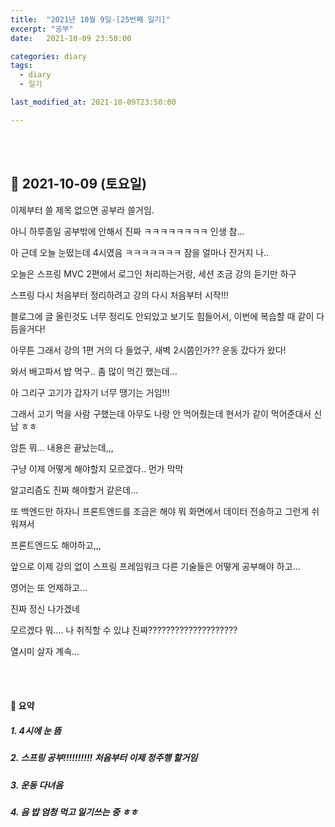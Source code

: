 ```yaml
---
title:  "2021년 10월 9일-[25번째 일기]"
excerpt: "공부"
date:   2021-10-09 23:50:00 

categories: diary
tags:
  - diary
  - 일기

last_modified_at: 2021-10-09T23:50:00

---
```


<br/>

<br/>

## 🧾 2021-10-09 (토요일)

이제부터 쓸 제목 없으면 공부라 쓸거임.

아니 하루종일 공부밖에 안해서 진짜 ㅋㅋㅋㅋㅋㅋㅋㅋ 인생 참...

아 근데 오늘 눈떴는데 4시였음 ㅋㅋㅋㅋㅋㅋㅋ 잠을 얼마나 잔거지 나..

오늘은 스프링 MVC 2편에서 로그인 처리하는거랑, 세션 조금 강의 듣기만 하구

스프링 다시 처음부터 정리하려고 강의 다시 처음부터 시작!!!

블로그에 글 올린것도 너무 정리도 안되있고 보기도 힘들어서, 이번에 복습할 때 같이 다듬을거다!

아무튼 그래서 강의 1편 거의 다 들었구, 새벽 2시쯤인가?? 운동 갔다가 왔다!

와서 배고파서 밥 먹구.. 좀 많이 먹긴 했는데...

아 그리구 고기가 갑자기 너무 땡기는 거임!!!

그래서 고기 먹을 사람 구했는데 아무도 나랑 안 먹어줬는데 현서가 같이 먹어준대서 신남 ㅎㅎ

암튼 뭐... 내용은 끝났는데,,,

구냥 이제 어떻게 해야할지 모르겠다.. 먼가 막막

알고리즘도 진짜 해야할거 같은데...

또 백엔드만 하자니 프론트엔드를 조금은 해야 뭐 화면에서 데이터 전송하고 그런게 쉬워져서

프론트엔드도 해야하고,,,

앞으로 이제 강의 없이 스프링 프레임워크 다른 기술들은 어떻게 공부해야 하고...

영어는 또 언제하고...

진짜 정신 나가겠네

모르겠다 뭐.... 나 취직할 수 있냐 진짜????????????????????

열시미 살자 계속...

<br/>

<br/>

#### 🧾 요약

##### 1. 4시에 눈 뜸

##### 2. 스프링 공부!!!!!!!!!!  처음부터 이제 정주행 할거임

##### 3. 운동 다녀옴

##### 4. 음 밥 엄청 먹고 일기쓰는 중 ㅎㅎ







